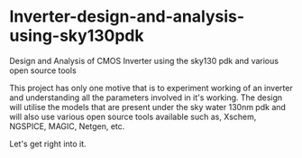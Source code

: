 # Inverter-design-and-analysis-using-sky130pdk
Design and Analysis of CMOS Inverter using the sky130 pdk and various open source tools

This project has only one motive that is to experiment working of an inverter and understanding all the parameters involved in it's working. The design will utilise the models that are present under the sky water 130nm pdk and will also use various open source tools available such as, Xschem, NGSPICE, MAGIC, Netgen, etc.

Let's get right into it. 
